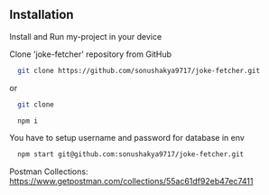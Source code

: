 
## Installation

Install and Run my-project in your device 

Clone 'joke-fetcher' repository from GitHub

```bash
  git clone https://github.com/sonushakya9717/joke-fetcher.git
```
or
```bash
  git clone 
```
```bash
  npm i
```
You have to setup username and password for database in env

```bash
  npm start git@github.com:sonushakya9717/joke-fetcher.git
```


Postman Collections: https://www.getpostman.com/collections/55ac61df92eb47ec7411